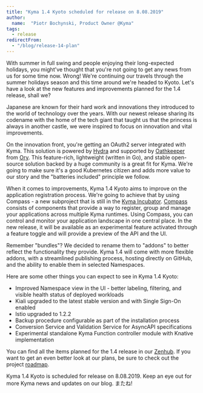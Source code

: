 ```yaml
---
title: "Kyma 1.4 Kyoto scheduled for release on 8.08.2019"
author:
  name:  "Piotr Bochynski, Product Owner @Kyma"
tags:
  - release
redirectFrom:
  - "/blog/release-14-plan"
---
```


With summer in full swing and people enjoying their long-expected holidays, you might've thought that you're not going to get any news from us for some time now. Wrong! We're continuing our travels through the summer holidays season and this time around we're headed to Kyoto. Let's have a look at the new features and improvements planned for the 1.4 release, shall we?   

<!-- overview -->

Japanese are known for their hard work and innovations they introduced to the world of technology over the years. With our newest release sharing its codename with the home of the tech giant that taught us that the princess is always in another castle, we were inspired to focus on innovation and vital improvements. 

On the innovation front, you're getting an OAuth2 server integrated with Kyma. This solution is powered by [Hydra](https://github.com/ory/hydra) and supported by [Oathkeeper](https://github.com/ory/oathkeeper) from [Ory](https://www.ory.sh/). This feature-rich, lightweight (written in Go), and stable open-source solution backed by a huge community is a great fit for Kyma. We're going to make sure it's a good Kubernetes citizen and adds more value to our story and the "batteries included" principle we follow.  

When it comes to improvements, Kyma 1.4 Kyoto aims to improve on the application registration process. We're going to achieve that by using Compass - a new subproject that is still in the [Kyma Incubator](https://github.com/kyma-incubator/). [Compass](https://github.com/kyma-incubator/compass) consists of components that provide a way to register, group and manage your applications across multiple Kyma runtimes. Using Compass, you can control and monitor your application landscape in one central place. In the new release, it will be available as an experimental feature activated through a feature toggle and will provide a preview of the API and the UI. 

Remember "bundles"? We decided to rename them to "addons" to better reflect the functionality they provide. Kyma 1.4 will come with more flexible addons, with a streamlined publishing process, hosting directly on GitHub, and the ability to enable them in selected Namespaces. 

Here are some other things you can expect to see in Kyma 1.4 Kyoto:
- Improved Namespace view in the UI - better labeling, filtering, and visible health status of deployed workloads
- Kiali upgraded to the latest stable version and with Single Sign-On enabled
- Istio upgraded to 1.2.2
- Backup procedure configurable as part of the installation process
- Conversion Service and Validation Service for AsyncAPI specifications
- Experimental standalone Kyma Function controller module with Knative implementation

You can find all the items planned for the 1.4 release in our [Zenhub](https://app.zenhub.com/workspaces/kyma---all-repositories-5b6d5985084045741e744dea/reports/release?release=5cd88a49145f41296ed5194a). If you want to get an even better look at our plans, be sure to check out the project [roadmap](https://kyma-project.io/roadmap/). 

Kyma 1.4 Kyoto is scheduled for release on 8.08.2019. Keep an eye out for more Kyma news and updates on our blog. またね! 
